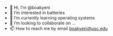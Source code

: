 - 👋 Hi, I’m @boakyeni
- 👀 I’m interested in batteries 
- 🌱 I’m currently learning operating systems
- 💞️ I’m looking to collaborate on ...
- 📫 How to reach me by email boakyeni@usc.edu

<!---
boakyeni/boakyeni is a ✨ special ✨ repository because its `README.md` (this file) appears on your GitHub profile.
You can click the Preview link to take a look at your changes.
--->
